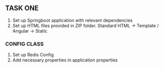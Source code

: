 ## TASK ONE 

1. Set up Springboot application with relevant dependencies
2. Set up HTML files provided in ZIP folder. Standard HTML -> Template / Angular -> Static

### CONFIG CLASS

1. Set up Redis Config 
2. Add necessary properties in application properties